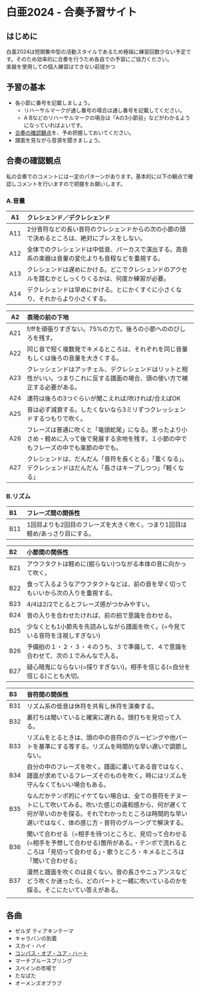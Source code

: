 # 白亜2024 - 合奏予習サイト

## はじめに
白亜2024は短期集中型の活動スタイルであるため極端に練習回数少ない予定です。そのため効率的に合奏を行うため各自での予習にご協力ください。  
楽器を使用しての個人練習はできない前提かつ

## 予習の基本
- 各小節に番号を記載しましょう。
    - リハーサルマークが通し番号の場合は通し番号を記載してください。
    - A Bなどのリハーサルマークの場合は「Aの3小節目」などがわかるようになっていればよいです。
- [合奏の確認観点](#合奏の確認観点)を、予め把握しておいてください。
- 譜面を見ながら音源を聞きましょう。


## 合奏の確認観点

私の合奏でのコメントには一定のパターンがあります。基本的に以下の観点で確認しコメントを行いますので把握をお願いします。

### A.音量

| A1  | クレシェンド／デクレシェンド                                                                           |
| --- | :----------------------------------------------------------------------------------------------------- |
| A11 | 2分音符などの長い音符のクレシェンドからの次の小節の頭で決めるところは、絶対にブレスをしない。          |
| A12 | 全体でのクレシェンドは中低音、パーカスで演出する。高音系の楽器は音量の変化よりも音程などを重視する。   |
| A13 | クレシェンドは遅めにかける。どこでクレシェンドのアクセルを踏むかとしっくりくるかは、何度か練習が必要。 |
| A14 | デクレシェンドは早めにかける。とにかくすぐに小さくなり、それからより小さくする。                       |


| A2  | 表現の前の下地                                                                                                                               |
| --- | :------------------------------------------------------------------------------------------------------------------------------------------- |
| A21 | f/ffを頑張りすぎない。75%の力で。後ろの小節へののびしろを残す。                                                                              |
| A22 | 同じ音で短く複数発でキメるところは、それぞれを同じ音量もしくは後ろの音量を大きくする。                                                       |
| A23 | クレッシェンドはアッチェル、デクレシェンドはリットと相性がいい。つまりこれに反する譜面の場合、頭の使い方で補正する必要がある。               |
| A24 | 連符は後ろの3つぐらいが聞こえれば/吹ければ/合えばOK                                                                                          |
| A25 | 音は必ず減衰する。したくないなら3ミリずつクレッシェンドするつもりで吹く。                                                                    |
| A26 | フレーズは普通に吹くと「竜頭蛇尾」になる。思ったより小さめ・軽めに入って後で発展する余地を残す。１小節の中でもフレーズの中でも楽節の中でも。 |
| A27 | クレシェンドは、だんだん「音符を長くとる」「重くなる」。デクレシェンドはだんだん「長さはキープしつつ」「軽くなる」                           |

### B.リズム

| B1  | フレーズ間の関係性                                                           |
| :-- | :--------------------------------------------------------------------------- |
| B11 | 1回目よりも2回目のフレーズを大きく吹く。つまり1回目は軽め/あっさり目にする。 |


| B2  | 小節間の関係性                                                                         |
| :-- | :------------------------------------------------------------------------------------- |
| B21 | アウフタクトは軽めに(掘らない)つながる本体の音に向かって吹く。                         |
| B22 | 食って入るようなアウフタクトなどは、前の音を早く切ってもいいから次の入りを重視する。   |
| B23 | 4/4は2/2でとるとフレーズ感がつかみやすい。                                             |
| B24 | 音の入りを合わせたければ、前の拍で意識を合わせる。                                     |
| B25 | 少なくとも1小節先を先読みしながら譜面を吹く。(=今見ている音符を注視しすぎない)         |
| B26 | 予備拍の１・２・３・４のうち、３で準備して、４で意識を合わせて、次の１でみんなで入る。 |
| B27 | 疑心暗鬼にならない(=探りすぎない)。相手を信じる(=自分を信じる)ことも大切。             |

| B3  | 音符間の関係性                                                                                                                                                                                                           |
| :-- | :----------------------------------------------------------------------------------------------------------------------------------------------------------------------------------------------------------------------- |
| B31 | リズム系の低音は休符を共有し休符を演奏する。                                                                                                                                                                             |
| B32 | 裏打ちは聞いていると確実に遅れる。頭打ちを見切って入る。                                                                                                                                                                 |
| B33 | リズムをとるときは、頭の中の音符のグルーピングや他パートを基準にする等する。リズムを時間的な早い遅いで調節しない。                                                                                                       |
| B34 | 自分の中のフレーズを吹く。譜面に書いてある音ではなく、譜面が求めているフレーズそのものを吹く。時にはリズムを守んなくてもいい場合もある。                                                                                 |
| B35 | なんだかテンポ的にイケてない場合は、全ての音符をテヌートにして吹いてみる。吹いた感じの違和感から、何が遅くて何が早いのかを探る。それでわかったところは時間的な早い遅いではなく、体の感じ方・音符のグルーングで解決する。 |
| B36 | 聞いて合わせる（=相手を待つ)ところと、見切って合わせる(=相手を予想して合わせる)箇所がある。・テンポで流れるところは「見切って会わせる」・歌うところ・キメるところは「聞いて合わせる」                                    |
| B37 | 漫然と譜面を吹くのは良くない。音の長さやニュアンスなどどう吹くか迷ったら、どのパートと一緒に吹いているのかを探る。そこにたいてい答えがある。                                                                             |
|     |                                                                                                                                                                                                                          |
## 各曲
- ゼルダ ティアキンテーマ
- キャラバンの到着
- スカイ・ハイ
- [コンパス・オブ・ユア・ハート](compass.md)
- マーチブルースプリング
- スペインの市場で
- たなばた
- オーメンズオブラブ
